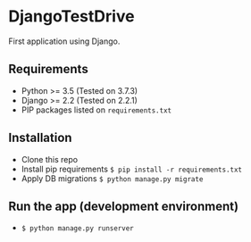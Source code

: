 # DjangoTestDrive

First application using Django.


## Requirements

* Python >= 3.5 (Tested on 3.7.3)
* Django >= 2.2 (Tested on 2.2.1)
* PIP packages listed on `requirements.txt`


## Installation

* Clone this repo
* Install pip requirements `$ pip install -r requirements.txt`
* Apply DB migrations `$ python manage.py migrate`


## Run the app (development environment)

* `$ python manage.py runserver`
